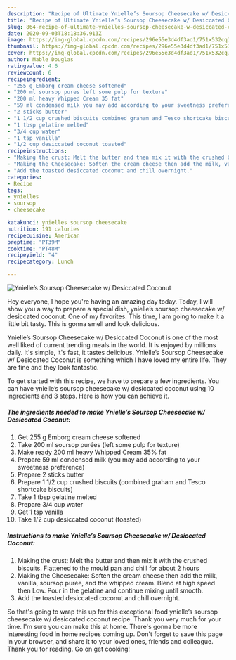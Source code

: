 ```yaml
---
description: "Recipe of Ultimate Ynielle’s Soursop Cheesecake w/ Desiccated Coconut"
title: "Recipe of Ultimate Ynielle’s Soursop Cheesecake w/ Desiccated Coconut"
slug: 864-recipe-of-ultimate-ynielles-soursop-cheesecake-w-desiccated-coconut
date: 2020-09-03T18:18:36.913Z
image: https://img-global.cpcdn.com/recipes/296e55e3d4df3ad1/751x532cq70/ynielles-soursop-cheesecake-w-desiccated-coconut-recipe-main-photo.jpg
thumbnail: https://img-global.cpcdn.com/recipes/296e55e3d4df3ad1/751x532cq70/ynielles-soursop-cheesecake-w-desiccated-coconut-recipe-main-photo.jpg
cover: https://img-global.cpcdn.com/recipes/296e55e3d4df3ad1/751x532cq70/ynielles-soursop-cheesecake-w-desiccated-coconut-recipe-main-photo.jpg
author: Mable Douglas
ratingvalue: 4.6
reviewcount: 6
recipeingredient:
- "255 g Emborg cream cheese softened"
- "200 ml soursop pures left some pulp for texture"
- "200 ml heavy Whipped Cream 35 fat"
- "59 ml condensed milk you may add according to your sweetness preference"
- "2 sticks butter"
- "1 1/2 cup crushed biscuits combined graham and Tesco shortcake biscuits"
- "1 tbsp gelatine melted"
- "3/4 cup water"
- "1 tsp vanilla"
- "1/2 cup desiccated coconut toasted"
recipeinstructions:
- "Making the crust: Melt the butter and then mix it with the crushed biscuits. Flattened to the mould pan and chill for about 2 hours"
- "Making the Cheesecake: Soften the cream cheese then add the milk, vanilla, soursop purée, and the whipped cream. Blend at high speed then Low. Pour in the gelatine and continue mixing until smooth."
- "Add the toasted desiccated coconut and chill overnight."
categories:
- Recipe
tags:
- ynielles
- soursop
- cheesecake

katakunci: ynielles soursop cheesecake 
nutrition: 191 calories
recipecuisine: American
preptime: "PT39M"
cooktime: "PT48M"
recipeyield: "4"
recipecategory: Lunch

---
```



![Ynielle’s Soursop Cheesecake w/ Desiccated Coconut](https://img-global.cpcdn.com/recipes/296e55e3d4df3ad1/751x532cq70/ynielles-soursop-cheesecake-w-desiccated-coconut-recipe-main-photo.jpg)

Hey everyone, I hope you're having an amazing day today. Today, I will show you a way to prepare a special dish, ynielle’s soursop cheesecake w/ desiccated coconut. One of my favorites. This time, I am going to make it a little bit tasty. This is gonna smell and look delicious.



Ynielle’s Soursop Cheesecake w/ Desiccated Coconut is one of the most well liked of current trending meals in the world. It is enjoyed by millions daily. It's simple, it's fast, it tastes delicious. Ynielle’s Soursop Cheesecake w/ Desiccated Coconut is something which I have loved my entire life. They are fine and they look fantastic.


To get started with this recipe, we have to prepare a few ingredients. You can have ynielle’s soursop cheesecake w/ desiccated coconut using 10 ingredients and 3 steps. Here is how you can achieve it.

<!--inarticleads1-->

##### The ingredients needed to make Ynielle’s Soursop Cheesecake w/ Desiccated Coconut:

1. Get 255 g Emborg cream cheese softened
1. Take 200 ml soursop purées (left some pulp for texture)
1. Make ready 200 ml heavy Whipped Cream 35% fat
1. Prepare 59 ml condensed milk (you may add according to your sweetness preference)
1. Prepare 2 sticks butter
1. Prepare 1 1/2 cup crushed biscuits (combined graham and Tesco shortcake biscuits)
1. Take 1 tbsp gelatine melted
1. Prepare 3/4 cup water
1. Get 1 tsp vanilla
1. Take 1/2 cup desiccated coconut (toasted)




<!--inarticleads2-->

##### Instructions to make Ynielle’s Soursop Cheesecake w/ Desiccated Coconut:

1. Making the crust: Melt the butter and then mix it with the crushed biscuits. Flattened to the mould pan and chill for about 2 hours
1. Making the Cheesecake: Soften the cream cheese then add the milk, vanilla, soursop purée, and the whipped cream. Blend at high speed then Low. Pour in the gelatine and continue mixing until smooth.
1. Add the toasted desiccated coconut and chill overnight.




So that's going to wrap this up for this exceptional food ynielle’s soursop cheesecake w/ desiccated coconut recipe. Thank you very much for your time. I'm sure you can make this at home. There's gonna be more interesting food in home recipes coming up. Don't forget to save this page in your browser, and share it to your loved ones, friends and colleague. Thank you for reading. Go on get cooking!
